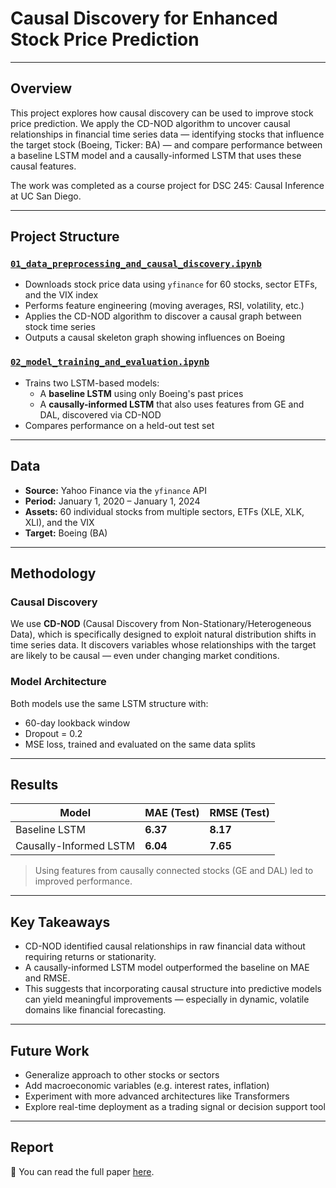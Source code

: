 # Causal Discovery for Enhanced Stock Price Prediction

---

## Overview

This project explores how causal discovery can be used to improve stock price prediction. We apply the CD-NOD algorithm to uncover causal relationships in financial time series data — identifying stocks that influence the target stock (Boeing, Ticker: BA) — and compare performance between a baseline LSTM model and a causally-informed LSTM that uses these causal features.

The work was completed as a course project for DSC 245: Causal Inference at UC San Diego.

---

## Project Structure

### [`01_data_preprocessing_and_causal_discovery.ipynb`](./01_data_preprocessing_and_causal_discovery.ipynb)

- Downloads stock price data using `yfinance` for 60 stocks, sector ETFs, and the VIX index
- Performs feature engineering (moving averages, RSI, volatility, etc.)
- Applies the CD-NOD algorithm to discover a causal graph between stock time series
- Outputs a causal skeleton graph showing influences on Boeing

### [`02_model_training_and_evaluation.ipynb`](./02_model_training_and_evaluation.ipynb)

- Trains two LSTM-based models:
  - A **baseline LSTM** using only Boeing's past prices
  - A **causally-informed LSTM** that also uses features from GE and DAL, discovered via CD-NOD
- Compares performance on a held-out test set

---

## Data

- **Source:** Yahoo Finance via the `yfinance` API
- **Period:** January 1, 2020 – January 1, 2024
- **Assets:** 60 individual stocks from multiple sectors, ETFs (XLE, XLK, XLI), and the VIX
- **Target:** Boeing (BA)

---

## Methodology

### Causal Discovery

We use **CD-NOD** (Causal Discovery from Non-Stationary/Heterogeneous Data), which is specifically designed to exploit natural distribution shifts in time series data. It discovers variables whose relationships with the target are likely to be causal — even under changing market conditions.

### Model Architecture

Both models use the same LSTM structure with:

- 60-day lookback window
- Dropout = 0.2
- MSE loss, trained and evaluated on the same data splits

---

## Results

| Model                   | MAE (Test) | RMSE (Test) |
|------------------------|------------|-------------|
| Baseline LSTM          | **6.37**   | **8.17**     |
| Causally-Informed LSTM | **6.04**   | **7.65**     |

> Using features from causally connected stocks (GE and DAL) led to improved performance.

---

## Key Takeaways

- CD-NOD identified causal relationships in raw financial data without requiring returns or stationarity.
- A causally-informed LSTM model outperformed the baseline on MAE and RMSE.
- This suggests that incorporating causal structure into predictive models can yield meaningful improvements — especially in dynamic, volatile domains like financial forecasting.

---

## Future Work

- Generalize approach to other stocks or sectors
- Add macroeconomic variables (e.g. interest rates, inflation)
- Experiment with more advanced architectures like Transformers
- Explore real-time deployment as a trading signal or decision support tool

---

## Report

📄 You can read the full paper [here](./Causal%20Discovery%20for%20Enhanced%20Stock%20Price%20Prediction.pdf).

